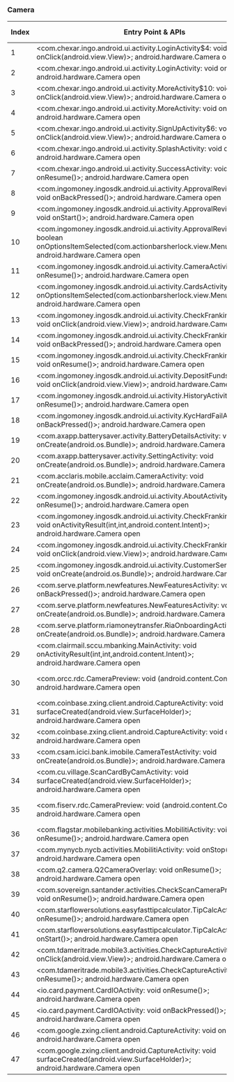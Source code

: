 ### Camera
| Index | Entry Point & APIs | Screen shot | Resource id | Label |
| ------------- | ------------- | ------------- |-------------|-------------|
| 1 | <com.chexar.ingo.android.ui.activity.LoginActivity$4: void onClick(android.view.View)>; android.hardware.Camera open | ![](D:\COSMOS\output\py\Play_win8\Finance\com.af247.ingo.android\com.chexar.ingo.android.ui.activity.LoginActivity.png) |  | F |
| 2 | <com.chexar.ingo.android.ui.activity.LoginActivity: void onResume()>; android.hardware.Camera open | ![](D:\COSMOS\output\py\Play_win8\Finance\com.af247.ingo.android\com.chexar.ingo.android.ui.activity.LoginActivity.png) |  | F |
| 3 | <com.chexar.ingo.android.ui.activity.MoreActivity$10: void onClick(android.view.View)>; android.hardware.Camera open | ![](D:\COSMOS\output\py\Play_win8\Finance\com.af247.ingo.android\com.chexar.ingo.android.ui.activity.MoreActivity.png) |  | F |
| 4 | <com.chexar.ingo.android.ui.activity.MoreActivity: void onResume()>; android.hardware.Camera open | ![](D:\COSMOS\output\py\Play_win8\Finance\com.af247.ingo.android\com.chexar.ingo.android.ui.activity.MoreActivity.png) |  | F |
| 5 | <com.chexar.ingo.android.ui.activity.SignUpActivity$6: void onClick(android.view.View)>; android.hardware.Camera open | ![](D:\COSMOS\output\py\Play_win8\Finance\com.af247.ingo.android\com.chexar.ingo.android.ui.activity.SignUpActivity.png) |  | F |
| 6 | <com.chexar.ingo.android.ui.activity.SplashActivity: void onResume()>; android.hardware.Camera open | ![](D:\COSMOS\output\py\Play_win8\Finance\com.ace.ingo.android\com.chexar.ingo.android.ui.activity.SplashActivity.png) |  | F |
| 7 | <com.chexar.ingo.android.ui.activity.SuccessActivity: void onResume()>; android.hardware.Camera open | ![](D:\COSMOS\output\py\Play_win8\Finance\com.ace.ingo.android\com.chexar.ingo.android.ui.activity.SuccessActivity.png) |  | F |
| 8 | <com.ingomoney.ingosdk.android.ui.activity.ApprovalReviewActivity: void onBackPressed()>; android.hardware.Camera open | ![](D:\COSMOS\output\py\Play_win8\Finance\com.af247.ingo.android\com.ingomoney.ingosdk.android.ui.activity.ApprovalReviewActivity.png) |  | F |
| 9 | <com.ingomoney.ingosdk.android.ui.activity.ApprovalReviewActivity: void onStart()>; android.hardware.Camera open | ![](D:\COSMOS\output\py\Play_win8\Finance\com.af247.ingo.android\com.ingomoney.ingosdk.android.ui.activity.ApprovalReviewActivity.png) |  | F |
| 10 | <com.ingomoney.ingosdk.android.ui.activity.ApprovalReviewActivity: boolean onOptionsItemSelected(com.actionbarsherlock.view.MenuItem)>; android.hardware.Camera open | ![](D:\COSMOS\output\py\Play_win8\Finance\com.af247.ingo.android\com.ingomoney.ingosdk.android.ui.activity.ApprovalReviewActivity.png) |  | F |
| 11 | <com.ingomoney.ingosdk.android.ui.activity.CameraActivity: void onResume()>; android.hardware.Camera open | ![](D:\COSMOS\output\py\Play_win8\Finance\com.ace.ingo.android\com.ingomoney.ingosdk.android.ui.activity.CameraActivity.png) |  |F |
| 12 | <com.ingomoney.ingosdk.android.ui.activity.CardsActivity: boolean onOptionsItemSelected(com.actionbarsherlock.view.MenuItem)>; android.hardware.Camera open | ![](D:\COSMOS\output\py\Play_win8\Finance\com.af247.ingo.android\com.ingomoney.ingosdk.android.ui.activity.CardsActivity.png) |  | F |
| 13 | <com.ingomoney.ingosdk.android.ui.activity.CheckFrankingActivity$4: void onClick(android.view.View)>; android.hardware.Camera open | ![](D:\COSMOS\output\py\Play_win8\Finance\com.af247.ingo.android\com.ingomoney.ingosdk.android.ui.activity.CheckFrankingActivity.png) |  | T |
| 14 | <com.ingomoney.ingosdk.android.ui.activity.CheckFrankingActivity: void onBackPressed()>; android.hardware.Camera open | ![](D:\COSMOS\output\py\Play_win8\Finance\com.bluebird.mobile\com.ingomoney.ingosdk.android.ui.activity.CheckFrankingActivity.png) |  | T |
| 15 | <com.ingomoney.ingosdk.android.ui.activity.CheckFrankingActivity: void onResume()>; android.hardware.Camera open | ![](D:\COSMOS\output\py\Play_win8\Finance\com.bluebird.mobile\com.ingomoney.ingosdk.android.ui.activity.CheckFrankingActivity.png) |  | T |
| 16 | <com.ingomoney.ingosdk.android.ui.activity.DepositFundsActivity$4: void onClick(android.view.View)>; android.hardware.Camera open | ![](D:\COSMOS\output\py\Play_win8\Finance\com.af247.ingo.android\com.ingomoney.ingosdk.android.ui.activity.DepositFundsActivity.png) |  | T |
| 17 | <com.ingomoney.ingosdk.android.ui.activity.HistoryActivity: void onResume()>; android.hardware.Camera open | ![](D:\COSMOS\output\py\Play_win8\Finance\com.af247.ingo.android\com.ingomoney.ingosdk.android.ui.activity.HistoryActivity.png) |  | T |
| 18 | <com.ingomoney.ingosdk.android.ui.activity.KycHardFailActivity: void onBackPressed()>; android.hardware.Camera open | ![](D:\COSMOS\output\py\Play_win8\Finance\com.af247.ingo.android\com.ingomoney.ingosdk.android.ui.activity.KycHardFailActivity.png) |  | |
| 19 | <com.axapp.batterysaver.activity.BatteryDetailsActivity: void onCreate(android.os.Bundle)>; android.hardware.Camera open | ![](D:\COSMOS\output\py\Play_win8\Finance\com.axapp.batterysaver\com.axapp.batterysaver.activity.BatteryDetailsActivity.png) |  | F |
| 20 | <com.axapp.batterysaver.activity.SettingActivity: void onCreate(android.os.Bundle)>; android.hardware.Camera open | ![](D:\COSMOS\output\py\Play_win8\Finance\com.axapp.batterysaver\com.axapp.batterysaver.activity.SettingActivity.png) |  | F|
| 21 | <com.acclaris.mobile.acclaim.CameraActivity: void onCreate(android.os.Bundle)>; android.hardware.Camera open | ![](D:\COSMOS\output\py\Play_win8\Finance\com.bankofamerica.health\com.acclaris.mobile.acclaim.CameraActivity.png) |  | |
| 22 | <com.ingomoney.ingosdk.android.ui.activity.AboutActivity: void onResume()>; android.hardware.Camera open | ![](D:\COSMOS\output\py\Play_win8\Finance\com.bluebird.mobile\com.ingomoney.ingosdk.android.ui.activity.AboutActivity.png) |  | |
| 23 | <com.ingomoney.ingosdk.android.ui.activity.CheckFrankingActivity: void onActivityResult(int,int,android.content.Intent)>; android.hardware.Camera open | ![](D:\COSMOS\output\py\Play_win8\Finance\com.bluebird.mobile\com.ingomoney.ingosdk.android.ui.activity.CheckFrankingActivity.png) |  | T |
| 24 | <com.ingomoney.ingosdk.android.ui.activity.CheckFrankingActivity$3: void onClick(android.view.View)>; android.hardware.Camera open | ![](D:\COSMOS\output\py\Play_win8\Finance\com.bluebird.mobile\com.ingomoney.ingosdk.android.ui.activity.CheckFrankingActivity.png) |  | T |
| 25 | <com.ingomoney.ingosdk.android.ui.activity.CustomerServiceActivity: void onCreate(android.os.Bundle)>; android.hardware.Camera open | ![](D:\COSMOS\output\py\Play_win8\Finance\com.bluebird.mobile\com.ingomoney.ingosdk.android.ui.activity.CustomerServiceActivity.png) |  | F |
| 26 | <com.serve.platform.newfeatures.NewFeaturesActivity: void onBackPressed()>; android.hardware.Camera open | ![](D:\COSMOS\output\py\Play_win8\Finance\com.bluebird.mobile\com.serve.platform.newfeatures.NewFeaturesActivity.png) |  | F |
| 27 | <com.serve.platform.newfeatures.NewFeaturesActivity: void onCreate(android.os.Bundle)>; android.hardware.Camera open | ![](D:\COSMOS\output\py\Play_win8\Finance\com.bluebird.mobile\com.serve.platform.newfeatures.NewFeaturesActivity.png) |  | F |
| 28 | <com.serve.platform.riamoneytransfer.RiaOnboardingActivity: void onCreate(android.os.Bundle)>; android.hardware.Camera open | ![](D:\COSMOS\output\py\Play_win8\Finance\com.bluebird.mobile\com.serve.platform.riamoneytransfer.RiaOnboardingActivity.png) |  | F |
| 29 | <com.clairmail.sccu.mbanking.MainActivity: void onActivityResult(int,int,android.content.Intent)>; android.hardware.Camera open | ![](D:\COSMOS\output\py\Play_win8\Finance\com.clairmail.sccu.mbanking\com.clairmail.sccu.mbanking.MainActivity.png) |  | |
| 30 | <com.orcc.rdc.CameraPreview: void <init>(android.content.Context)>; android.hardware.Camera open | ![](D:\COSMOS\output\py\Play_win8\Finance\org.coastalfcu.mobile\com.orcc.rdc.CameraActivity.png) | {'2131099656': <sensitive_component.SensitiveComponent.SensitiveView object at 0x0000022084D26E10>} | T |
| 31 | <com.coinbase.zxing.client.android.CaptureActivity: void surfaceCreated(android.view.SurfaceHolder)>; android.hardware.Camera open | ![](D:\COSMOS\output\py\Play_win8\Finance\com.coinbase.android\com.coinbase.zxing.client.android.CaptureActivity.png) |  | T |
| 32 | <com.coinbase.zxing.client.android.CaptureActivity: void onResume()>; android.hardware.Camera open | ![](D:\COSMOS\output\py\Play_win8\Finance\com.coinbase.android\com.coinbase.zxing.client.android.CaptureActivity.png) |  | T |
| 33 | <com.csam.icici.bank.imobile.CameraTestActivity: void onCreate(android.os.Bundle)>; android.hardware.Camera open | ![](D:\COSMOS\output\py\Play_win8\Finance\com.csam.icici.bank.imobile\com.csam.icici.bank.imobile.CameraTestActivity.png) |  | T |
| 34 | <com.cu.village.ScanCardByCamActivity: void surfaceCreated(android.view.SurfaceHolder)>; android.hardware.Camera open | ![](D:\COSMOS\output\py\Play_win8\Finance\com.cu.village\com.cu.village.ScanCardByCamActivity.png) |  | T |
| 35 | <com.fiserv.rdc.CameraPreview: void <init>(android.content.Context)>; android.hardware.Camera open | ![](D:\COSMOS\output\py\Play_win8\Finance\com.fiserv.trumark\com.fiserv.rdc.CameraActivity.png) | {'2131361800': <sensitive_component.SensitiveComponent.SensitiveView object at 0x000002208501E198>} | T |
| 36 | <com.flagstar.mobilebanking.activities.MobilitiActivity: void onResume()>; android.hardware.Camera open | ![](D:\COSMOS\output\py\Play_win8\Finance\com.flagstar.mobilebanking\com.flagstar.mobilebanking.activities.MobilitiActivity.png) |  | |
| 37 | <com.mynycb.nycb.activities.MobilitiActivity: void onStop()>; android.hardware.Camera open | ![](D:\COSMOS\output\py\Play_win8\Finance\com.mynycb.nycb\com.mynycb.nycb.activities.MobilitiActivity.png) |  | |
| 38 | <com.q2.camera.Q2CameraOverlay: void onResume()>; android.hardware.Camera open | ![](D:\COSMOS\output\py\Play_win8\Finance\com.q2e.texasdowcreditunion5004401st.mobile.production\com.q2.camera.Q2CameraOverlay.png) |  | T |
| 39 | <com.sovereign.santander.activities.CheckScanCameraPreviewActivity: void onResume()>; android.hardware.Camera open | ![](D:\COSMOS\output\py\Play_win8\Finance\com.sovereign.santander\com.sovereign.santander.activities.CheckScanCameraPreviewActivity.png) |  | T |
| 40 | <com.starflowersolutions.easyfasttipcalculator.TipCalcActivity: void onResume()>; android.hardware.Camera open | ![](D:\COSMOS\output\py\Play_win8\Finance\com.starflowersolutions.easytipcalculator\com.starflowersolutions.easyfasttipcalculator.TipCalcActivity.png) |  | T |
| 41 | <com.starflowersolutions.easyfasttipcalculator.TipCalcActivity: void onStart()>; android.hardware.Camera open | ![](D:\COSMOS\output\py\Play_win8\Finance\com.starflowersolutions.easytipcalculator\com.starflowersolutions.easyfasttipcalculator.TipCalcActivity.png) |  | T |
| 42 | <com.tdameritrade.mobile3.activities.CheckCaptureActivity: void onClick(android.view.View)>; android.hardware.Camera open | ![](D:\COSMOS\output\py\Play_win8\Finance\com.tdameritrade.mobile3\com.tdameritrade.mobile3.activities.CheckCaptureActivity.png) |  | T |
| 43 | <com.tdameritrade.mobile3.activities.CheckCaptureActivity: void onResume()>; android.hardware.Camera open | ![](D:\COSMOS\output\py\Play_win8\Finance\com.tdameritrade.mobile3\com.tdameritrade.mobile3.activities.CheckCaptureActivity.png) |  | T |
| 44 | <io.card.payment.CardIOActivity: void onResume()>; android.hardware.Camera open | ![](D:\COSMOS\output\py\Play_win8\Finance\com.yapstone.rentpayment\io.card.payment.CardIOActivity.png) |  | |
| 45 | <io.card.payment.CardIOActivity: void onBackPressed()>; android.hardware.Camera open | ![](D:\COSMOS\output\py\Play_win8\Finance\com.yapstone.rentpayment\io.card.payment.CardIOActivity.png) |  | |
| 46 | <com.google.zxing.client.android.CaptureActivity: void onResume()>; android.hardware.Camera open | ![](D:\COSMOS\output\py\Play_win8\Finance\io.appery.project146710\com.google.zxing.client.android.CaptureActivity.png) |  | |
| 47 | <com.google.zxing.client.android.CaptureActivity: void surfaceCreated(android.view.SurfaceHolder)>; android.hardware.Camera open | ![](D:\COSMOS\output\py\Play_win8\Finance\io.appery.project146710\com.google.zxing.client.android.CaptureActivity.png) |  | |
